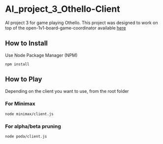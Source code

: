 # AI_project_3_Othello-Client
AI project 3 for game playing Othello.
This project was designed to work on top of the open-1v1-board-game-coordinator available [here](https://github.com/samuelchvez/open-1v1-board-game-coordinator)
## How to Install
Use Node Package Manager (NPM)

```
npm install
```

## How to Play
Depending on the client you want to use, from the root folder

### For Minimax

```
node minimax/client.js
```

### For alpha/beta pruning 

```
node poda/client.js
```